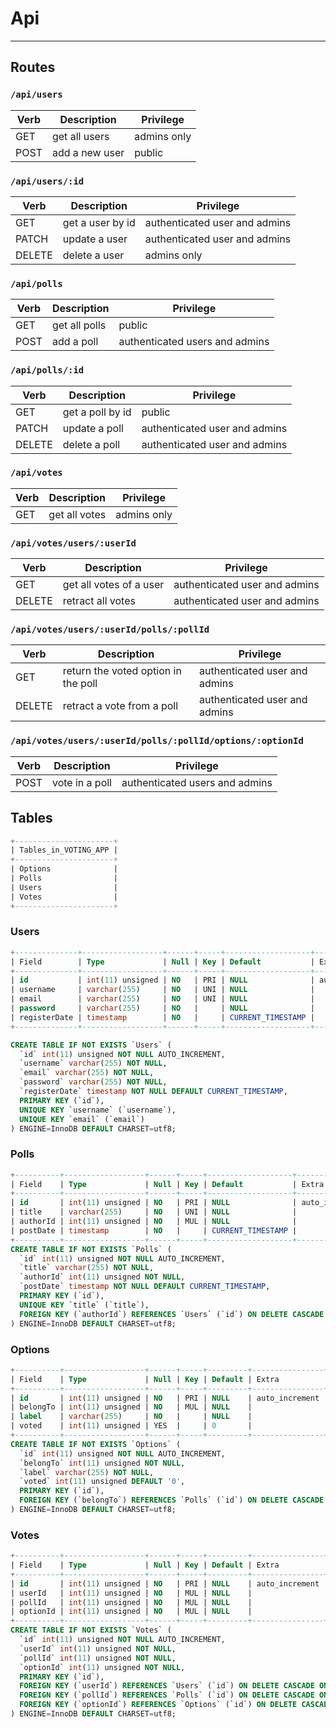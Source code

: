 # Api
---
## Routes
### `/api/users`

| Verb  | Description       | Privilege   |
|--     |---                |---          |
| GET   | get all users     | admins only |
| POST  | add a new user    | public      |

### `/api/users/:id`

| Verb   | Description      | Privilege 	                   |
|--      |---               |---                             |
| GET    | get a user by id | authenticated user and admins  |
| PATCH  | update a user    | authenticated user and admins  |
| DELETE | delete a user    | admins only                    |

### `/api/polls`

| Verb   | Description      | Privilege 	                   |
|--      |---               |---                             |
| GET    | get all polls    | public                         |
| POST   | add a poll       | authenticated users and admins |

### `/api/polls/:id`

| Verb   | Description      | Privilege 	                   |
|--      |---               |---                             |
| GET    | get a poll by id | public                         |
| PATCH  | update a poll    | authenticated user and admins  |
| DELETE | delete a poll    | authenticated user and admins  |

### `/api/votes`

| Verb   | Description      | Privilege 	                   |
|--      |---               |---                             |
| GET    | get all votes    | admins only                    |

### `/api/votes/users/:userId`

| Verb   | Description             |Privilege 	                   |
|--      |---                      |---                            |
| GET    | get all votes of a user | authenticated user and admins |
| DELETE | retract all votes       | authenticated user and admins |

### `/api/votes/users/:userId/polls/:pollId`

| Verb   | Description                         | Privilege 	                  |
|--      |---                                  |---                           |
| GET    | return the voted option in the poll | authenticated user and admins|
| DELETE | retract a vote from a poll          | authenticated user and admins|

### `/api/votes/users/:userId/polls/:pollId/options/:optionId`

| Verb   | Description      |Privilege 	                     |
|--      |---               |---                             |
| POST   | vote in a poll   | authenticated users and admins |

## Tables
```sql
+----------------------+
| Tables_in_VOTING_APP |
+----------------------+
| Options              |
| Polls                |
| Users                |
| Votes                |
+----------------------+
```
### Users
```sql
+--------------+------------------+------+-----+-------------------+----------------+
| Field        | Type             | Null | Key | Default           | Extra          |
+--------------+------------------+------+-----+-------------------+----------------+
| id           | int(11) unsigned | NO   | PRI | NULL              | auto_increment |
| username     | varchar(255)     | NO   | UNI | NULL              |                |
| email        | varchar(255)     | NO   | UNI | NULL              |                |
| password     | varchar(255)     | NO   |     | NULL              |                |
| registerDate | timestamp        | NO   |     | CURRENT_TIMESTAMP |                |
+--------------+------------------+------+-----+-------------------+----------------+

CREATE TABLE IF NOT EXISTS `Users` (
  `id` int(11) unsigned NOT NULL AUTO_INCREMENT,
  `username` varchar(255) NOT NULL,
  `email` varchar(255) NOT NULL,
  `password` varchar(255) NOT NULL,
  `registerDate` timestamp NOT NULL DEFAULT CURRENT_TIMESTAMP,
  PRIMARY KEY (`id`),
  UNIQUE KEY `username` (`username`),
  UNIQUE KEY `email` (`email`)
) ENGINE=InnoDB DEFAULT CHARSET=utf8;
```
### Polls
```sql
+----------+------------------+------+-----+-------------------+----------------+
| Field    | Type             | Null | Key | Default           | Extra          |
+----------+------------------+------+-----+-------------------+----------------+
| id       | int(11) unsigned | NO   | PRI | NULL              | auto_increment |
| title    | varchar(255)     | NO   | UNI | NULL              |                |
| authorId | int(11) unsigned | NO   | MUL | NULL              |                |
| postDate | timestamp        | NO   |     | CURRENT_TIMESTAMP |                |
+----------+------------------+------+-----+-------------------+----------------+
CREATE TABLE IF NOT EXISTS `Polls` (
  `id` int(11) unsigned NOT NULL AUTO_INCREMENT,
  `title` varchar(255) NOT NULL,
  `authorId` int(11) unsigned NOT NULL,
  `postDate` timestamp NOT NULL DEFAULT CURRENT_TIMESTAMP,
  PRIMARY KEY (`id`),
  UNIQUE KEY `title` (`title`),
  FOREIGN KEY (`authorId`) REFERENCES `Users` (`id`) ON DELETE CASCADE ON UPDATE CASCADE
) ENGINE=InnoDB DEFAULT CHARSET=utf8;
```
### Options
```sql
+----------+------------------+------+-----+---------+----------------+
| Field    | Type             | Null | Key | Default | Extra          |
+----------+------------------+------+-----+---------+----------------+
| id       | int(11) unsigned | NO   | PRI | NULL    | auto_increment |
| belongTo | int(11) unsigned | NO   | MUL | NULL    |                |
| label    | varchar(255)     | NO   |     | NULL    |                |
| voted    | int(11) unsigned | YES  |     | 0       |                |
+----------+------------------+------+-----+---------+----------------+
CREATE TABLE IF NOT EXISTS `Options` (
  `id` int(11) unsigned NOT NULL AUTO_INCREMENT,
  `belongTo` int(11) unsigned NOT NULL,
  `label` varchar(255) NOT NULL,
  `voted` int(11) unsigned DEFAULT '0',
  PRIMARY KEY (`id`),
  FOREIGN KEY (`belongTo`) REFERENCES `Polls` (`id`) ON DELETE CASCADE ON UPDATE CASCADE
) ENGINE=InnoDB DEFAULT CHARSET=utf8;
```
### Votes
```sql
+----------+------------------+------+-----+---------+----------------+
| Field    | Type             | Null | Key | Default | Extra          |
+----------+------------------+------+-----+---------+----------------+
| id       | int(11) unsigned | NO   | PRI | NULL    | auto_increment |
| userId   | int(11) unsigned | NO   | MUL | NULL    |                |
| pollId   | int(11) unsigned | NO   | MUL | NULL    |                |
| optionId | int(11) unsigned | NO   | MUL | NULL    |                |
+----------+------------------+------+-----+---------+----------------+
CREATE TABLE IF NOT EXISTS `Votes` (
  `id` int(11) unsigned NOT NULL AUTO_INCREMENT,
  `userId` int(11) unsigned NOT NULL,
  `pollId` int(11) unsigned NOT NULL,
  `optionId` int(11) unsigned NOT NULL,
  PRIMARY KEY (`id`),
  FOREIGN KEY (`userId`) REFERENCES `Users` (`id`) ON DELETE CASCADE ON UPDATE CASCADE,
  FOREIGN KEY (`pollId`) REFERENCES `Polls` (`id`) ON DELETE CASCADE ON UPDATE CASCADE,
  FOREIGN KEY (`optionId`) REFERENCES `Options` (`id`) ON DELETE CASCADE ON UPDATE CASCADE
) ENGINE=InnoDB DEFAULT CHARSET=utf8;
```

